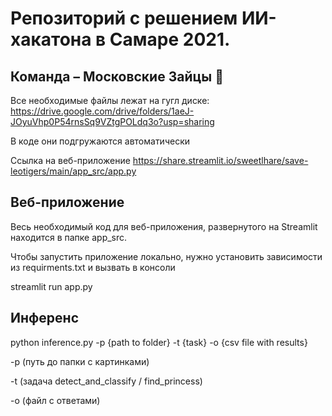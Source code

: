 # Репозиторий с решением ИИ-хакатона в Самаре 2021.
## Команда – Московские Зайцы 🐰

Все необходимые файлы лежат на гугл диске: https://drive.google.com/drive/folders/1aeJ-JOyuVhp0P54rnsSq9VZtgPOLdq3o?usp=sharing

В коде они подгружаются автоматически

Ссылка на веб-приложение https://share.streamlit.io/sweetlhare/save-leotigers/main/app_src/app.py

## Веб-приложение

Весь необходимый код для веб-приложения, развернутого на Streamlit находится в папке app_src.

Чтобы запустить приложение локально, нужно установить зависимости из requirments.txt и вызвать в консоли 

streamlit run app.py

## Инференс

python inference.py -p {path to folder} -t {task} -o {csv file with results}

-p (путь до папки с картинками)

-t (задача detect_and_classify / find_princess)

-o (файл с ответами)
